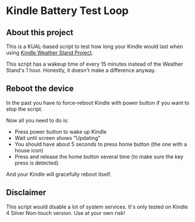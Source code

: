 # Kindle Battery Test Loop

## About this project
This is a KUAL-based script to test how long your Kindle would last when using [Kindle Weather Stand Project](https://github.com/x-magic/kindle-weather-stand-alone). 

This script has a wakeup time of every 15 minutes instead of the Weather Stand's 1 hour. Honestly, it doesn't make a difference anyway. 

## Reboot the device
In the past you have to force-reboot Kindle with power button if you want to stop the script. 

Now all you need to do is: 

- Press power button to wake up Kindle
- Wait until screen shows "Updating"
- You should have about 5 seconds to press home button (the one with a house icon)
- Press and release the home button several time (to make sure the key press is detected)

And your Kindle will gracefully reboot itself. 

## Disclaimer
This script would disable a lot of system services. It's only tested on Kindle 4 Silver Non-touch version. Use at your own risk! 